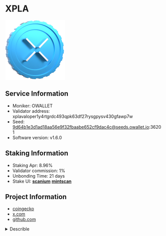 # XPLA

![logo](https://raw.githubusercontent.com/cosmostation/chainlist/master/chain/xpla/asset/xpla.png)

## Service Information

- Moniker: OWALLET
- Validator address: xplavaloper1y4rtgrdc493qpk63df27rysgpysv430gfawp7w
- Seed: 9d64b1e3d1ad18aa56e9f32fbaabe652cf9dac4c@seeds.owallet.io:36201
- Software version: v1.6.0

## Staking Information

- Staking Apr: 8.96%
- Validator commission: 1%
- Unbonding Time: 21 days
- Stake UI: [**scanium**](https://scanium.io/xpla/staking/xplavaloper1y4rtgrdc493qpk63df27rysgpysv430gfawp7w) [**mintscan**](https://www.mintscan.io/xpla/validators/xplavaloper1y4rtgrdc493qpk63df27rysgpysv430gfawp7w)

## Project Information

- [coingecko](https://www.coingecko.com/en/coins/xpla)
- [x.com](https://twitter.com/XPLA_Official)
- [github.com](https://github.com/xpladev)

<details>
    <summary>Describle</summary>
    **XPLA** is a decentralized blockchain platform that aims to provide a robust ecosystem for Web3 content creators, developers, and users. It focuses on enabling decentralized applications (dApps), digital content creation, gaming, and media experiences in a decentralized, community-driven environment. Built using the **Cosmos SDK**, XPLA is designed for scalability, interoperability, and security, leveraging the strengths of Cosmos and its **Inter-Blockchain Communication (IBC)** protocol to connect with other blockchains.

### Key Features of XPLA:

1. **Content Creation and Distribution**:
   - XPLA focuses heavily on enabling content creators, such as digital artists, musicians, and game developers, to distribute their creations in a decentralized manner.
   - The platform provides tools for creators to mint, manage, and monetize digital content, such as NFTs (Non-Fungible Tokens), without relying on centralized intermediaries.
   - This creates a direct link between creators and their audience, allowing for more transparent, fair, and efficient monetization of digital assets.

2. **Blockchain for Gaming**:
   - XPLA is optimized for the gaming industry, offering game developers the infrastructure to build blockchain-based games or integrate blockchain features into traditional games.
   - The platform supports in-game assets, digital currencies, and NFTs, which players can own, trade, and use across multiple games, creating an interconnected gaming economy.
   - By decentralizing gaming assets and in-game economies, XPLA provides players with true ownership of their digital items, enabling them to transfer assets between games or trade them on decentralized marketplaces.

3. **Interoperability via IBC**:
   - As a **Cosmos SDK**-based platform, XPLA supports **Inter-Blockchain Communication (IBC)**, which allows it to interact with other blockchains in the Cosmos ecosystem and beyond.
   - This interoperability allows content creators, gamers, and developers to access a wider range of assets and dApps across multiple blockchains, enhancing the flexibility and reach of the XPLA ecosystem.
   - Users can transfer tokens and digital assets between different blockchains, making XPLA a multi-chain platform for digital content and decentralized applications.

4. **Decentralized Applications (dApps)**:
   - XPLA enables developers to create decentralized applications across various sectors, including gaming, social media, and entertainment.
   - These dApps benefit from the platform’s decentralized infrastructure, allowing for greater transparency, user control, and reduced reliance on centralized entities.
   - XPLA provides developer-friendly tools and APIs to facilitate the creation of scalable and interoperable applications.

5. **NFTs and Digital Asset Ownership**:
   - XPLA places a strong emphasis on **Non-Fungible Tokens (NFTs)**, providing creators with the ability to tokenize digital assets such as artwork, music, videos, and virtual goods.
   - NFTs on XPLA can be used across multiple platforms and games, giving users full ownership of their digital assets and enabling them to trade, sell, or showcase their collections in decentralized marketplaces.
   - The platform supports the creation and trading of NFTs in a secure, efficient manner, with smart contracts ensuring the authenticity and provenance of each asset.

6. **Decentralized Governance**:
   - XPLA operates on a **decentralized governance model**, where token holders can vote on proposals that affect the future direction of the platform.
   - This governance system allows the community to decide on protocol upgrades, fee structures, new feature implementations, and other important decisions.
   - By empowering the community to make decisions, XPLA ensures that the platform evolves in line with user needs and interests.

7. **XPLA Token (XPLA)**:
   - The native token of the XPLA platform, **XPLA**, is used for governance, staking, transaction fees, and rewarding participants within the ecosystem.
   - XPLA token holders can vote on governance proposals and earn rewards by staking their tokens to secure the network.
   - Additionally, XPLA is used to pay for transaction fees, smart contract execution, and other services within the platform, incentivizing active participation from both creators and users.

8. **Proof-of-Stake (PoS) Consensus**:
   - XPLA uses a **Proof-of-Stake (PoS)** consensus mechanism, where validators stake XPLA tokens to validate transactions, secure the network, and produce new blocks.
   - Users can delegate their tokens to validators in exchange for staking rewards, helping to maintain the security and decentralization of the platform.
   - PoS ensures that the network is energy-efficient and scalable while offering security through economic incentives.

9. **Scalability and High Performance**:
   - XPLA is designed for high throughput and scalability, ensuring that it can handle large volumes of transactions and data, especially for use cases in gaming and media content.
   - The platform’s architecture is optimized for low-latency and high-performance applications, ensuring a seamless experience for users, gamers, and developers.

10. **Creator Economy and Rewards**:
    - XPLA provides a decentralized **creator economy** where content creators can earn rewards through user engagement, NFT sales, and participation in the ecosystem.
    - The platform eliminates intermediaries, allowing creators to retain a larger share of the revenue generated from their work.
    - Creators can also receive additional rewards through community-based incentives, governance participation, and token staking.

11. **Security and Transparency**:
    - As a decentralized platform, XPLA ensures transparency and security by executing all operations through smart contracts and blockchain technology.
    - The platform is regularly audited to ensure the safety of users’ assets and data, with decentralized governance providing oversight and community trust.
    - All transactions and operations on XPLA are publicly verifiable on-chain, ensuring a high level of transparency.

### Use Cases of XPLA:

- **NFT Marketplaces**: Creators can mint and sell NFTs, including digital art, music, and virtual goods, in decentralized marketplaces.
- **Blockchain Gaming**: Developers can integrate NFTs and in-game currencies into their games, enabling true ownership and interoperability of digital assets across multiple games.
- **dApp Development**: Developers can build decentralized applications focused on social media, content sharing, and entertainment on a scalable, decentralized platform.
- **Decentralized Governance**: XPLA token holders can vote on proposals to shape the future of the platform, ensuring that its development is community-driven.
- **Cross-Chain Content Distribution**: Through IBC, XPLA can interact with other blockchains, expanding the reach of content and assets across multiple ecosystems.

### Summary:
XPLA is a decentralized blockchain platform designed for content creators, developers, and gamers, offering a flexible ecosystem for creating, distributing, and monetizing digital assets. Built on the Cosmos SDK, XPLA provides cross-chain interoperability via IBC, enabling users to interact with assets and applications from multiple blockchains. The platform’s focus on NFTs, gaming, decentralized applications (dApps), and content distribution positions it as a hub for Web3 creators and users. XPLA’s native token is used for governance, staking, and transactions, ensuring security and incentivizing active participation in the network. Through its decentralized governance, scalability, and comprehensive support for digital content, XPLA aims to revolutionize the digital content economy in a decentralized and community-driven manner.
</details>
